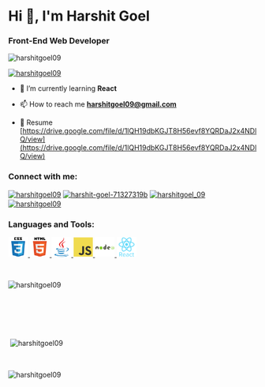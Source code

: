 <h1 >Hi 👋, I'm Harshit Goel</h1>
<h3 >Front-End Web Developer</h3>

<p align="left"> <img src="https://komarev.com/ghpvc/?username=harshitgoel09&label=Profile%20views&color=0e75b6&style=flat" alt="harshitgoel09" /> </p>

<p align="left"> <a href="https://twitter.com/harshitgoel09" target="blank"><img src="https://img.shields.io/twitter/follow/harshitgoel09?logo=twitter&style=for-the-badge" alt="harshitgoel09" /></a> </p>

- 🌱 I’m currently learning **React**

- 📫 How to reach me **harshitgoel09@gmail.com**

- 📄 Resume [https://drive.google.com/file/d/1lQH19dbKGJT8H56evf8YQRDaJ2x4NDlQ/view](https://drive.google.com/file/d/1lQH19dbKGJT8H56evf8YQRDaJ2x4NDlQ/view)

<h3 align="left">Connect with me:</h3>
<p align="left">
<a href="https://twitter.com/harshitgoel09" target="blank"><img align="center" src="https://raw.githubusercontent.com/rahuldkjain/github-profile-readme-generator/master/src/images/icons/Social/twitter.svg" alt="harshitgoel09" height="30" width="40" /></a>
<a href="https://linkedin.com/in/harshit-goel-71327319b" target="blank"><img align="center" src="https://raw.githubusercontent.com/rahuldkjain/github-profile-readme-generator/master/src/images/icons/Social/linked-in-alt.svg" alt="harshit-goel-71327319b" height="30" width="40" /></a>
<a href="https://instagram.com/harshitgoel_09" target="blank"><img align="center" src="https://raw.githubusercontent.com/rahuldkjain/github-profile-readme-generator/master/src/images/icons/Social/instagram.svg" alt="harshitgoel_09" height="30" width="40" /></a>
<a href="https://www.leetcode.com/harshitgoel09" target="blank"><img align="center" src="https://raw.githubusercontent.com/rahuldkjain/github-profile-readme-generator/master/src/images/icons/Social/leet-code.svg" alt="harshitgoel09" height="30" width="40" /></a>
</p>

<h3 align="left">Languages and Tools:</h3>
<p align="left"> <a href="https://www.w3schools.com/css/" target="_blank" rel="noreferrer"> <img src="https://raw.githubusercontent.com/devicons/devicon/master/icons/css3/css3-original-wordmark.svg" alt="css3" width="40" height="40"/> </a> <a href="https://www.w3.org/html/" target="_blank" rel="noreferrer"> <img src="https://raw.githubusercontent.com/devicons/devicon/master/icons/html5/html5-original-wordmark.svg" alt="html5" width="40" height="40"/> </a> <a href="https://www.java.com" target="_blank" rel="noreferrer"> <img src="https://raw.githubusercontent.com/devicons/devicon/master/icons/java/java-original.svg" alt="java" width="40" height="40"/> </a> <a href="https://developer.mozilla.org/en-US/docs/Web/JavaScript" target="_blank" rel="noreferrer"> <img src="https://raw.githubusercontent.com/devicons/devicon/master/icons/javascript/javascript-original.svg" alt="javascript" width="40" height="40"/> </a> <a href="https://nodejs.org" target="_blank" rel="noreferrer"> <img src="https://raw.githubusercontent.com/devicons/devicon/master/icons/nodejs/nodejs-original-wordmark.svg" alt="nodejs" width="40" height="40"/> </a> <a href="https://reactjs.org/" target="_blank" rel="noreferrer"> <img src="https://raw.githubusercontent.com/devicons/devicon/master/icons/react/react-original-wordmark.svg" alt="react" width="40" height="40"/> </a> </p>

<br>

<p><img align="left" src="https://github-readme-stats.vercel.app/api/top-langs?username=harshitgoel09&show_icons=true&locale=en&layout=compact" alt="harshitgoel09" /></p>

<br>
<br>
<br>
<br>
<br>
<br>

<p>&nbsp;<img align="center" src="https://github-readme-stats.vercel.app/api?username=harshitgoel09&show_icons=true&locale=en" alt="harshitgoel09" /></p>

<br>

<p><img align="center" src="https://github-readme-streak-stats.herokuapp.com/?user=harshitgoel09&" alt="harshitgoel09" /></p>
